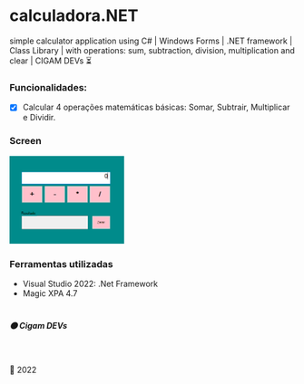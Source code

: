# calculadora.NET
simple calculator application using C# | Windows Forms | .NET framework | Class Library | with operations: sum, subtraction, division, multiplication and clear | CIGAM DEVs ⏳

### Funcionalidades:
- [x] Calcular 4 operações matemáticas básicas: Somar, Subtrair, Multiplicar e Dividir.

### Screen

<img width="40%" src="Screen/calculadoraui.png">   

<br>

### Ferramentas utilizadas
- Visual Studio 2022: .Net Framework
- Magic XPA 4.7

#

##### :orange_circle: Cigam DEVs

<br>

:date: 2022

